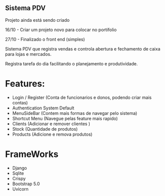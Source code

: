 ## Sistema PDV

Projeto ainda está sendo criado

16/10 - Criar um projeto novo para colocar no portifolio 

27/10 - Finalizado o front end (simples)

Sistema PDV que registra vendas e controla abertura e fechamento de caixa para lojas e mercados. 

Registra tarefa do dia facilitando o planejamento e produtividade. 

# Features: 

* Login / Register (Conta de funcionarios e donos, podendo criar mais contas)
* Authentication System Default 
* MenuSideBar (Contem mais formas de navegar pelo sistema)
* Shortcut Menu (Navegue pelas feature mais rapido)
* Clients (Adicionar e remover clientes )
* Stock (Quantidade de produtos)
* Products (Adicione e remova produtos)

# FrameWorks 

* Django
* Sqlite
* Crispy
* Bootstrap 5.0 
* Uvicorn

